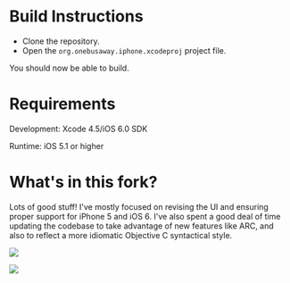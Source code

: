 # Build Instructions

* Clone the repository.
* Open the `org.onebusaway.iphone.xcodeproj` project file.

You should now be able to build.

# Requirements

Development: Xcode 4.5/iOS 6.0 SDK

Runtime: iOS 5.1 or higher

# What's in this fork?

Lots of good stuff! I've mostly focused on revising the UI and ensuring proper support for iPhone 5 and iOS 6. I've also spent a good deal of time updating the codebase to take advantage of new features like ARC, and also to reflect a more idiomatic Objective C syntactical style.

![](http://i.imgur.com/Ihmdr.png)

![](http://i.imgur.com/kcKnx.png)